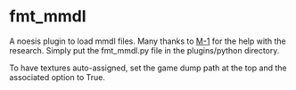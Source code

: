 # fmt_mmdl
A noesis plugin to load mmdl files. Many thanks to [M-1](https://github.com/M-1-RLG) for the help with the research.
Simply put the fmt_mmdl.py file in the plugins/python directory.

To have textures auto-assigned, set the game dump path at the top and the associated option to True.
